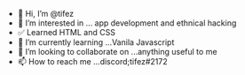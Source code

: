 - 👋 Hi, I’m @tifez
- 👀 I’m interested in ... app development and ethnical hacking
- ✅ Learned HTML and CSS
- 🌱 I’m currently learning ...Vanila Javascript
- 💞️ I’m looking to collaborate on ...anything useful to me
- 📫 How to reach me ...discord;tifez#2172

<!---
tifez/tifez is a ✨ special ✨ repository because its `README.md` (this file) appears on your GitHub profile.
You can click the Preview link to take a look at your changes.
--->
